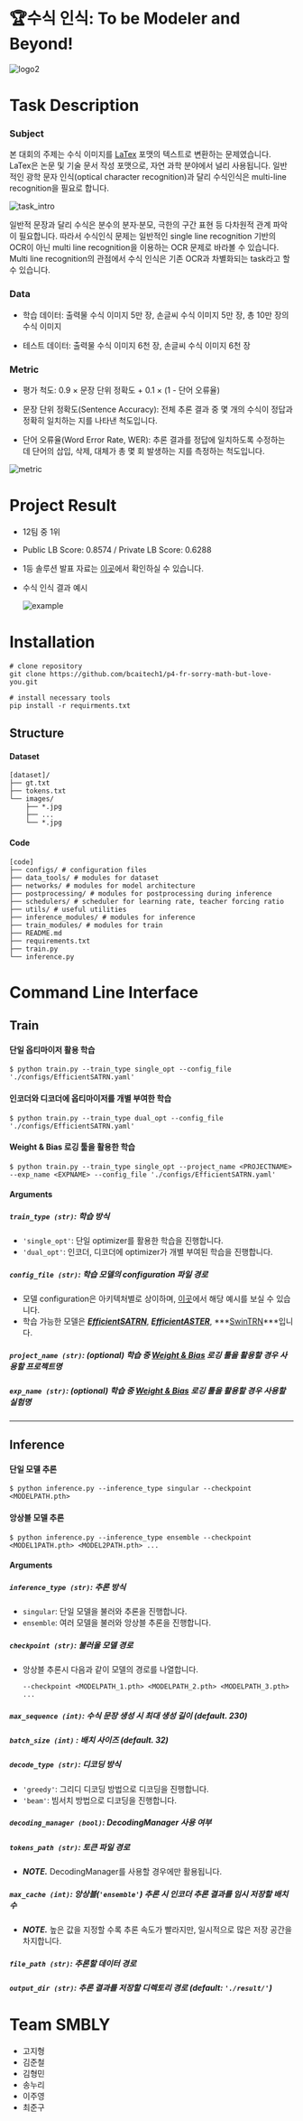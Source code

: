 # 🏆수식 인식: To be Modeler and Beyond!



![logo2](https://github.com/iloveslowfood/p4-fr-sorry-math-but-love-you/blob/master/images/logo2.png?raw=true)



# Task Description

### Subject

본 대회의 주제는 수식 이미지를 [LaTex](https://ko.wikipedia.org/wiki/LaTeX) 포맷의 텍스트로 변환하는 문제였습니다. LaTex은 논문 및 기술 문서 작성 포맷으로, 자연 과학 분야에서 널리 사용됩니다. 일반적인 광학 문자 인식(optical character recognition)과 달리 수식인식은 multi-line recognition을 필요로 합니다.



![task_intro](https://github.com/iloveslowfood/p4-fr-sorry-math-but-love-you/blob/master/images/task_intro.png?raw=true)



일반적 문장과 달리 수식은 분수의 분자·분모, 극한의 구간 표현 등 다차원적 관계 파악이 필요합니다. 따라서 수식인식 문제는 일반적인 single line recognition 기반의 OCR이 아닌 multi line recognition을 이용하는 OCR 문제로 바라볼 수 있습니다. Multi line recognition의 관점에서 수식 인식은 기존 OCR과 차별화되는 task라고 할 수 있습니다.

### Data

- 학습 데이터: 출력물 수식 이미지 5만 장, 손글씨 수식 이미지 5만 장, 총 10만 장의 수식 이미지

- 테스트 데이터: 출력물 수식 이미지 6천 장, 손글씨 수식 이미지 6천 장

  

### Metric

- 평가 척도: 0.9 × 문장 단위 정확도 + 0.1 × (1 - 단어 오류율)

- 문장 단위 정확도(Sentence Accuracy): 전체 추론 결과 중 몇 개의 수식이 정답과 정확히 일치하는 지를 나타낸 척도입니다.


- 단어 오류율(Word Error Rate, WER): 추론 결과를 정답에 일치하도록 수정하는 데 단어의 삽입, 삭제, 대체가 총 몇 회 발생하는 지를 측정하는 척도입니다.

  

![metric](https://github.com/iloveslowfood/p4-fr-sorry-math-but-love-you/blob/master/images/metric.png?raw=true)



# Project Result

* 12팀 중 1위

* Public LB Score: 0.8574 / Private LB Score: 0.6288

* 1등 솔루션 발표 자료는 [이곳](https://drive.google.com/file/d/1aXhJ7-cEXDKa1Y_9vOBdydOdIfACZrVG/view)에서 확인하실 수 있습니다.

* 수식 인식 결과 예시

  ![example](https://github.com/iloveslowfood/p4-fr-sorry-math-but-love-you/blob/master/images/example.png?raw=true)

  

# Installation

```shell
# clone repository
git clone https://github.com/bcaitech1/p4-fr-sorry-math-but-love-you.git

# install necessary tools
pip install -r requirments.txt
```

## Structure

#### Dataset

```shell
[dataset]/
├── gt.txt
├── tokens.txt
└── images/
    ├── *.jpg
    ├── ...     
    └── *.jpg
```

#### Code

```shell
[code]
├── configs/ # configuration files
├── data_tools/ # modules for dataset
├── networks/ # modules for model architecture
├── postprocessing/ # modules for postprocessing during inference
├── schedulers/ # scheduler for learning rate, teacher forcing ratio
├── utils/ # useful utilities
├── inference_modules/ # modules for inference
├── train_modules/ # modules for train
├── README.md
├── requirements.txt
├── train.py
└── inference.py
```



# Command Line Interface

## Train

#### 단일 옵티마이저 활용 학습

```shell
$ python train.py --train_type single_opt --config_file './configs/EfficientSATRN.yaml'
```

#### 인코더와 디코더에 옵티마이저를 개별 부여한 학습

```shell
$ python train.py --train_type dual_opt --config_file './configs/EfficientSATRN.yaml'
```

#### Weight & Bias 로깅 툴을 활용한 학습

```shell
$ python train.py --train_type single_opt --project_name <PROJECTNAME> --exp_name <EXPNAME> --config_file './configs/EfficientSATRN.yaml'
```

#### Arguments

##### `train_type (str)`: 학습 방식

* `'single_opt'`: 단일 optimizer를 활용한 학습을 진행합니다.
* `'dual_opt'`: 인코더, 디코더에 optimizer가 개별 부여된 학습을 진행합니다.

##### `config_file (str)`: 학습 모델의 configuration 파일 경로

- 모델 configuration은 아키텍처별로 상이하며, [이곳](https://github.com/bcaitech1/p4-fr-sorry-math-but-love-you/blob/master/configs/EfficientASTER.yaml)에서 해당 예시를 보실 수 있습니다.
- 학습 가능한 모델은 ***[EfficientSATRN](https://github.com/bcaitech1/p4-fr-sorry-math-but-love-you/blob/7502ec98b49999eaf19eed3bc05a57e0d712dfde/networks/EfficientSATRN.py#L664)***, ***[EfficientASTER](https://github.com/bcaitech1/p4-fr-sorry-math-but-love-you/blob/7502ec98b49999eaf19eed3bc05a57e0d712dfde/networks/EfficientASTER.py#L333)***, ***[SwinTRN](https://github.com/bcaitech1/p4-fr-sorry-math-but-love-you/blob/7502ec98b49999eaf19eed3bc05a57e0d712dfde/networks/SWIN.py#L1023)***입니다.

##### `project_name (str)`: (optional) 학습 중 [Weight & Bias](https://wandb.ai/site) 로깅 툴을 활용할 경우 사용할 프로젝트명

##### `exp_name (str)`: (optional) 학습 중 [Weight & Bias](https://wandb.ai/site) 로깅 툴을 활용할 경우 사용할 실험명

---

## Inference

#### 단일 모델 추론

```shell
$ python inference.py --inference_type singular --checkpoint <MODELPATH.pth>
```

#### 앙상블 모델 추론

```shell
$ python inference.py --inference_type ensemble --checkpoint <MODEL1PATH.pth> <MODEL2PATH.pth> ...
```

#### Arguments

##### `inference_type (str)`: 추론 방식

- `singular`: 단일 모델을 불러와 추론을 진행합니다.
- `ensemble`: 여러 모델을 불러와 앙상블 추론을 진행합니다.

##### `checkpoint (str)`: 불러올 모델 경로

- 앙상블 추론시 다음과 같이 모델의 경로를 나열합니다.

  ```shell
  --checkpoint <MODELPATH_1.pth> <MODELPATH_2.pth> <MODELPATH_3.pth> ...
  ```

##### `max_sequence (int)`: 수식 문장 생성 시 최대 생성 길이 (default. 230)

##### `batch_size (int)` : 배치 사이즈 (default. 32)

##### `decode_type (str)`: 디코딩 방식

- ``'greedy'``: 그리디 디코딩 방법으로 디코딩을 진행합니다.
- `'beam'`: 빔서치 방법으로 디코딩을 진행합니다.

##### `decoding_manager (bool)`: DecodingManager 사용 여부

##### `tokens_path (str)`: 토큰 파일 경로

- ***NOTE.*** DecodingManager를 사용할 경우에만 활용됩니다.

##### `max_cache (int)`: 앙상블(`'ensemble'`) 추론 시 인코더 추론 결과를 임시 저장할 배치 수

- ***NOTE.*** 높은 값을 지정할 수록 추론 속도가 빨라지만, 일시적으로 많은 저장 공간을 차지합니다.

##### `file_path (str)`: 추론할 데이터 경로

##### `output_dir (str)`: 추론 결과를 저장할 디렉토리 경로 (default: `'./result/'`)



# Team SMBLY

- 고지형
- 김준철
- 김형민
- 송누리
- 이주영
- 최준구

